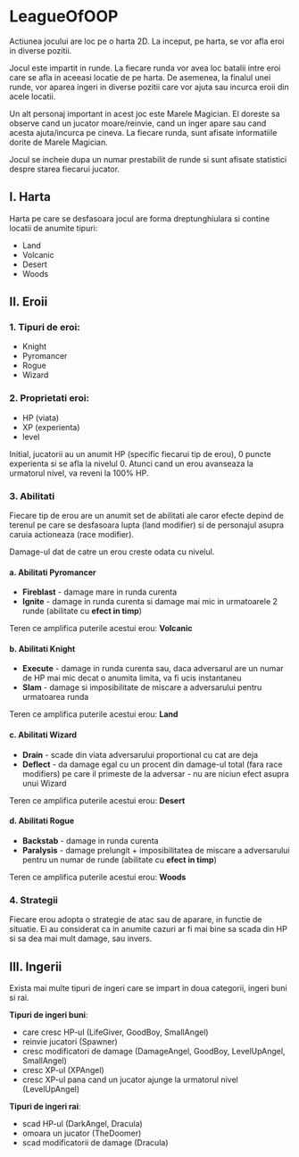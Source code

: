 # LeagueOfOOP

Actiunea jocului are loc pe o harta 2D. La inceput, pe harta, se vor afla eroi in diverse pozitii.

Jocul este impartit in runde. La fiecare runda vor avea loc batalii intre eroi care se afla in aceeasi locatie de pe harta. De asemenea, la finalul unei runde, vor aparea ingeri in diverse pozitii care vor ajuta sau incurca eroii din acele locatii. 

Un alt personaj important in acest joc este Marele Magician. El doreste sa observe cand un jucator moare/reinvie, cand un inger apare sau cand acesta ajuta/incurca pe cineva. La fiecare runda, sunt afisate informatiile dorite de Marele Magician. 

Jocul se incheie dupa un numar prestabilit de runde si sunt afisate statistici despre starea fiecarui jucator.

## I. Harta

Harta pe care se desfasoara jocul are forma dreptunghiulara si contine locatii de anumite tipuri:
- Land
- Volcanic
- Desert
- Woods

## II. Eroii

### 1. Tipuri de eroi:
- Knight
- Pyromancer
- Rogue
- Wizard

### 2. Proprietati eroi:
- HP (viata)
- XP (experienta)
- level

Initial, jucatorii au un anumit HP (specific fiecarui tip de erou), 0 puncte experienta si se afla la nivelul 0.
Atunci cand un erou avanseaza la urmatorul nivel, va reveni la 100% HP.

### 3. Abilitati

Fiecare tip de erou are un anumit set de abilitati ale caror efecte depind de terenul pe care se desfasoara lupta (land modifier) si de personajul asupra caruia actioneaza (race modifier).

Damage-ul dat de catre un erou creste odata cu nivelul.

  #### a. Abilitati Pyromancer

  - **Fireblast** - damage mare in runda curenta
  - **Ignite** - damage in runda curenta si damage mai mic in urmatoarele 2 runde (abilitate cu **efect in timp**)

  Teren ce amplifica puterile acestui erou: **Volcanic**

  #### b. Abilitati Knight

  - **Execute** - damage in runda curenta sau, daca adversarul are un numar de HP mai mic decat o anumita limita, va fi ucis instantaneu
  - **Slam** - damage si imposibilitate de miscare a adversarului pentru urmatoarea runda

  Teren ce amplifica puterile acestui erou: **Land**

  #### c. Abilitati Wizard

  - **Drain** - scade din viata adversarului proportional cu cat are deja
  - **Deflect** - da damage egal cu un procent din damage-ul total (fara race modifiers) pe care il primeste de la adversar
                - nu are niciun efect asupra unui Wizard

  Teren ce amplifica puterile acestui erou: **Desert**

  #### d. Abilitati Rogue

  - **Backstab** - damage in runda curenta
  - **Paralysis** - damage prelungit + imposibilitatea de miscare a adversarului pentru un numar de runde  (abilitate cu **efect in timp**)

  Teren ce amplifica puterile acestui erou: **Woods**

### 4. Strategii

Fiecare erou adopta o strategie de atac sau de aparare, in functie de situatie. Ei au considerat ca in anumite cazuri ar fi mai bine sa scada din HP si sa dea mai mult damage, sau invers.

## III. Ingerii

Exista mai multe tipuri de ingeri care se impart in doua categorii, ingeri buni si rai. 

**Tipuri de ingeri buni**:
- care cresc HP-ul (LifeGiver, GoodBoy, SmallAngel)
- reinvie jucatori (Spawner)
- cresc modificatori de damage (DamageAngel, GoodBoy, LevelUpAngel, SmallAngel)
- cresc XP-ul (XPAngel)
- cresc XP-ul pana cand un jucator ajunge la urmatorul nivel (LevelUpAngel)

**Tipuri de ingeri rai**:
- scad HP-ul (DarkAngel, Dracula)
- omoara un jucator (TheDoomer)
- scad modificatorii de damage (Dracula)
